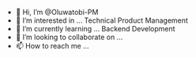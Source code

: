 - 👋 Hi, I’m @Oluwatobi-PM
- 👀 I’m interested in ... Technical Product Management
- 🌱 I’m currently learning ... Backend Development
- 💞️ I’m looking to collaborate on ...
- 📫 How to reach me ...

<!---
Oluwatobi-PM/Oluwatobi-PM is a ✨ special ✨ repository because its `README.md` (this file) appears on your GitHub profile.
You can click the Preview link to take a look at your changes.
--->

